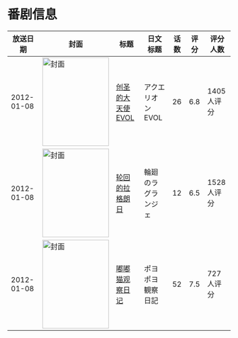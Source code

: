 # 番剧信息

|放送日期|封面|标题|日文标题|话数|评分|评分人数|
|---|---|---|---|---|---|---|
|2012-01-08|<img src="https://lain.bgm.tv/pic/cover/c/8c/b3/12620_Qq914.jpg" alt="封面" style="width:150px;height:200px;object-fit:cover;">|[创圣的大天使EVOL](https://bangumi.tv/subject/12620)|アクエリオンEVOL|26|6.8|1405人评分|
|2012-01-08|<img src="https://lain.bgm.tv/pic/cover/c/1b/98/21900_UIIW0.jpg" alt="封面" style="width:150px;height:200px;object-fit:cover;">|[轮回的拉格朗日](https://bangumi.tv/subject/21900)|輪廻のラグランジェ|12|6.5|1528人评分|
|2012-01-08|<img src="https://lain.bgm.tv/pic/cover/c/32/4e/23537_deaDg.jpg" alt="封面" style="width:150px;height:200px;object-fit:cover;">|[嘟嘟猫观察日记](https://bangumi.tv/subject/23537)|ポヨポヨ観察日記|52|7.5|727人评分|
